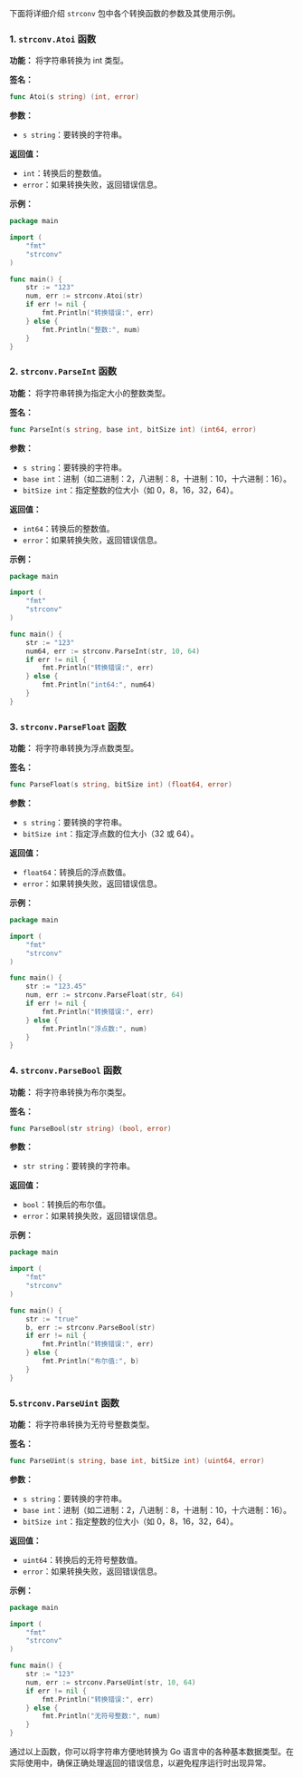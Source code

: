 下面将详细介绍 `strconv` 包中各个转换函数的参数及其使用示例。

### 1. `strconv.Atoi` 函数

**功能：** 将字符串转换为 int 类型。

**签名：**
```go
func Atoi(s string) (int, error)
```
**参数：**
- `s string`：要转换的字符串。

**返回值：**
- `int`：转换后的整数值。
- `error`：如果转换失败，返回错误信息。

**示例：**
```go
package main

import (
    "fmt"
    "strconv"
)

func main() {
    str := "123"
    num, err := strconv.Atoi(str)
    if err != nil {
        fmt.Println("转换错误:", err)
    } else {
        fmt.Println("整数:", num)
    }
}
```

### 2. `strconv.ParseInt` 函数
**功能：** 将字符串转换为指定大小的整数类型。

**签名：**
```go
func ParseInt(s string, base int, bitSize int) (int64, error)
```
**参数：**
- `s string`：要转换的字符串。
- `base int`：进制（如二进制：2，八进制：8，十进制：10，十六进制：16）。
- `bitSize int`：指定整数的位大小（如 0，8，16，32，64）。

**返回值：**
- `int64`：转换后的整数值。
- `error`：如果转换失败，返回错误信息。

**示例：**

```go
package main

import (
    "fmt"
    "strconv"
)

func main() {
    str := "123"
    num64, err := strconv.ParseInt(str, 10, 64)
    if err != nil {
        fmt.Println("转换错误:", err)
    } else {
        fmt.Println("int64:", num64)
    }
}
```

### 3. `strconv.ParseFloat` 函数
**功能：** 将字符串转换为浮点数类型。

**签名：**
```go
func ParseFloat(s string, bitSize int) (float64, error)
```
**参数：**
- `s string`：要转换的字符串。
- `bitSize int`：指定浮点数的位大小（32 或 64）。

**返回值：**
- `float64`：转换后的浮点数值。
- `error`：如果转换失败，返回错误信息。

**示例：**
```go
package main

import (
    "fmt"
    "strconv"
)

func main() {
    str := "123.45"
    num, err := strconv.ParseFloat(str, 64)
    if err != nil {
        fmt.Println("转换错误:", err)
    } else {
        fmt.Println("浮点数:", num)
    }
}
```

### 4. `strconv.ParseBool` 函数
**功能：** 将字符串转换为布尔类型。

**签名：**

```go
func ParseBool(str string) (bool, error)
```
**参数：**
- `str string`：要转换的字符串。

**返回值：**
- `bool`：转换后的布尔值。
- `error`：如果转换失败，返回错误信息。

**示例：**
```go
package main

import (
    "fmt"
    "strconv"
)

func main() {
    str := "true"
    b, err := strconv.ParseBool(str)
    if err != nil {
        fmt.Println("转换错误:", err)
    } else {
        fmt.Println("布尔值:", b)
    }
}
```

### 5.`strconv.ParseUint` 函数
**功能：** 将字符串转换为无符号整数类型。

**签名：**
```go
func ParseUint(s string, base int, bitSize int) (uint64, error)
```
**参数：**
- `s string`：要转换的字符串。
- `base int`：进制（如二进制：2，八进制：8，十进制：10，十六进制：16）。
- `bitSize int`：指定整数的位大小（如 0，8，16，32，64）。

**返回值：**
- `uint64`：转换后的无符号整数值。
- `error`：如果转换失败，返回错误信息。

**示例：**
```go
package main

import (
    "fmt"
    "strconv"
)

func main() {
    str := "123"
    num, err := strconv.ParseUint(str, 10, 64)
    if err != nil {
        fmt.Println("转换错误:", err)
    } else {
        fmt.Println("无符号整数:", num)
    }
}
```

通过以上函数，你可以将字符串方便地转换为 Go 语言中的各种基本数据类型。在实际使用中，确保正确处理返回的错误信息，以避免程序运行时出现异常。